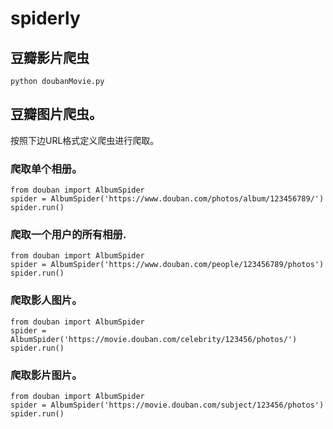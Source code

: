 # spiderly

## 豆瓣影片爬虫

```
python doubanMovie.py
```

## 豆瓣图片爬虫。

按照下边URL格式定义爬虫进行爬取。

### 爬取单个相册。
```
from douban import AlbumSpider
spider = AlbumSpider('https://www.douban.com/photos/album/123456789/')
spider.run()
```
### 爬取一个用户的所有相册.
```
from douban import AlbumSpider
spider = AlbumSpider('https://www.douban.com/people/123456789/photos')
spider.run()
```
### 爬取影人图片。
```
from douban import AlbumSpider
spider = AlbumSpider('https://movie.douban.com/celebrity/123456/photos/')
spider.run()
```
### 爬取影片图片。
```
from douban import AlbumSpider
spider = AlbumSpider('https://movie.douban.com/subject/123456/photos')
spider.run()
```
